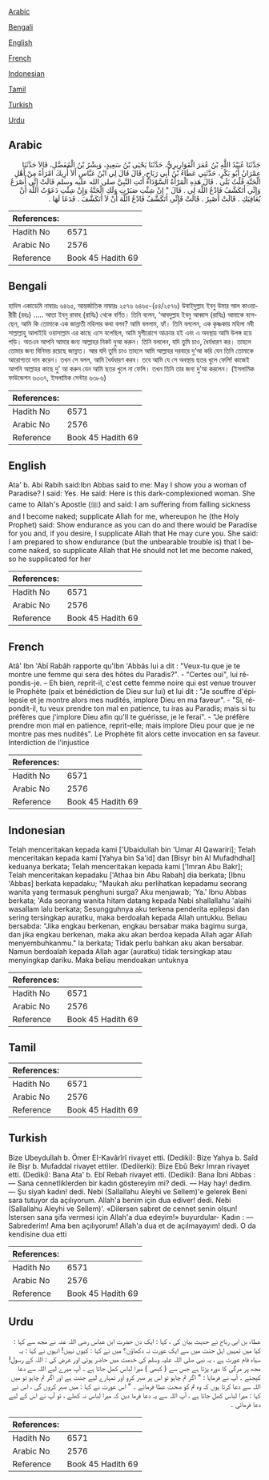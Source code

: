 [Arabic](#arabic)

[Bengali](#bengali)

[English](#english)

[French](#french)

[Indonesian](#indonesian)

[Tamil](#tamil)

[Turkish](#turkish)

[Urdu](#urdu)

## Arabic


<div dir="rtl" lang="ar" style={{fontSize:'larger',backgroundColor:'#f8f9fa',padding:20}}>
حَدَّثَنَا عُبَيْدُ اللَّهِ بْنُ عُمَرَ الْقَوَارِيرِيُّ، حَدَّثَنَا يَحْيَى بْنُ سَعِيدٍ، وَبِشْرُ بْنُ الْمُفَضَّلِ، قَالاَ حَدَّثَنَا عِمْرَانُ أَبُو بَكْرٍ، حَدَّثَنِي عَطَاءُ بْنُ أَبِي رَبَاحٍ، قَالَ قَالَ لِي ابْنُ عَبَّاسٍ أَلاَ أُرِيكَ امْرَأَةً مِنْ أَهْلِ الْجَنَّةِ قُلْتُ بَلَى ‏.‏ قَالَ هَذِهِ الْمَرْأَةُ السَّوْدَاءُ أَتَتِ النَّبِيَّ صلى الله عليه وسلم قَالَتْ إِنِّي أُصْرَعُ وَإِنِّي أَتَكَشَّفُ فَادْعُ اللَّهَ لِي ‏.‏ قَالَ ‏"‏ إِنْ شِئْتِ صَبَرْتِ وَلَكِ الْجَنَّةُ وَإِنْ شِئْتِ دَعَوْتُ اللَّهَ أَنْ يُعَافِيَكِ ‏.‏ قَالَتْ أَصْبِرُ ‏.‏ قَالَتْ فَإِنِّي أَتَكَشَّفُ فَادْعُ اللَّهَ أَنْ لاَ أَتَكَشَّفَ ‏.‏ فَدَعَا لَهَا ‏.‏
</div>
<div style={{backgroundColor:'#f8f9fa',padding:20, marginBottom: 10}}><table> <thead> <tr> <th>References:</th> <th></th> </tr> </thead> <tbody><tr><td>Hadith No</td><td>6571</td></tr><tr><td>Arabic No</td><td>2576</td></tr><tr><td>Reference</td><td>Book 45 Hadith 69</td></tr></tbody></table></div>

## Bengali


<div dir="ltr" lang="bn" style={{fontSize:'larger',backgroundColor:'#f8f9fa',padding:20}}>
হাদিস একাডেমি নাম্বারঃ ৬৪৬৫, আন্তর্জাতিক নাম্বারঃ ২৫৭৬ ৬৪৬৫-(৫৪/২৫৭৬) উবাইদুল্লাহ ইবনু উমার আল কাওয়ারীরী (রহঃ) ..... আতা ইবনু রাবাহ (রাযিঃ) থেকে বর্ণিত। তিনি বলেন, ‘আবদুল্লাহ ইবনু আব্বাস (রাযিঃ) আমাকে বলেছেন, আমি কি তোমাকে এক জান্নাতী মহিলার কথা বলব? আমি বললাম, হ্যাঁ। তিনি বললেন, এক কৃষ্ণকায় মহিলা নবী সাল্লাল্লাহু আলাইহি ওয়াসাল্লাম এর কাছে এসে বলেছিল, আমি মৃগীরোগে আক্রান্ত হই এবং এ অবস্থায় আমি উলঙ্গ হয়ে পড়ি। অতএব আপনি আমার জন্য আল্লাহর নিকট দুআ করুন। তিনি বললেন, যদি তুমি চাও, ধৈর্যধারণ কর। তাহলে তোমার জন্য বিনিময় রয়েছে জান্নাত। আর যদি তুমি চাও তাহলে আমি আল্লাহর দরবারে দু’আ করি যেন তিনি তোমাকে আরোগ্যতা দান করেন। তখন সে বলল, আমি ধৈর্যধারণ করব। তবে আমি যে সে অবস্থায় ছতর খুলে ফেলি! কাজেই আপনি আল্লাহর কাছে দু’ আ করুন যেন আমি ছতর খুলে না ফেলি। তখন তিনি তার জন্য দু’আ করলেন। (ইসলামিক ফাউন্ডেশন ৬৩৩৭, ইসলামিক সেন্টার ৬৩৮৬)
</div>
<div style={{backgroundColor:'#f8f9fa',padding:20, marginBottom: 10}}><table> <thead> <tr> <th>References:</th> <th></th> </tr> </thead> <tbody><tr><td>Hadith No</td><td>6571</td></tr><tr><td>Arabic No</td><td>2576</td></tr><tr><td>Reference</td><td>Book 45 Hadith 69</td></tr></tbody></table></div>

## English


<div dir="ltr" lang="en" style={{fontSize:'larger',backgroundColor:'#f8f9fa',padding:20}}>
Ata' b. Abi Rabih said:Ibn Abbas said to me: May I show you a woman of Paradise? I said: Yes. He said: Here is this dark-complexioned woman. She came to Allah's Apostle (ﷺ) and said: I am suffering from falling sickness and I become naked; supplicate Allah for me, whereupon he (the Holy Prophet) said: Show endurance as you can do and there would be Paradise for you and, if you desire, I supplicate Allah that He may cure you. She said: I am prepared to show endurance (but the unbearable trouble is) that I become naked, so supplicate Allah that He should not let me become naked, so he supplicated for her
</div>
<div style={{backgroundColor:'#f8f9fa',padding:20, marginBottom: 10}}><table> <thead> <tr> <th>References:</th> <th></th> </tr> </thead> <tbody><tr><td>Hadith No</td><td>6571</td></tr><tr><td>Arabic No</td><td>2576</td></tr><tr><td>Reference</td><td>Book 45 Hadith 69</td></tr></tbody></table></div>

## French


<div dir="ltr" lang="fr" style={{fontSize:'larger',backgroundColor:'#f8f9fa',padding:20}}>
Atâ' Ibn 'Abî Rabâh rapporte qu'Ibn 'Abbâs lui a dit : "Veux-tu que je te montre une femme qui sera des hôtes du Paradis?". - "Certes oui", lui répondis-je. – Eh bien, reprit-il, c'est cette femme noire qui est venue trouver le Prophète (paix et bénédiction de Dieu sur lui) et lui dit : "Je souffre d'épilepsie et je montre alors mes nudités, implore Dieu en ma faveur". - "Si, répondit-il, tu veux prendre ton mal en patience, tu iras au Paradis; mais si tu préfères que j'implore Dieu afin qu'Il te guérisse, je le ferai". - "Je préfère prendre mon mal en patience, reprit-elle; mais implore Dieu pour que je ne montre pas mes nudités". Le Prophète fit alors cette invocation en sa faveur. Interdiction de l'injustice
</div>
<div style={{backgroundColor:'#f8f9fa',padding:20, marginBottom: 10}}><table> <thead> <tr> <th>References:</th> <th></th> </tr> </thead> <tbody><tr><td>Hadith No</td><td>6571</td></tr><tr><td>Arabic No</td><td>2576</td></tr><tr><td>Reference</td><td>Book 45 Hadith 69</td></tr></tbody></table></div>

## Indonesian


<div dir="ltr" lang="id" style={{fontSize:'larger',backgroundColor:'#f8f9fa',padding:20}}>
Telah menceritakan kepada kami ['Ubaidullah bin 'Umar Al Qawariri]; Telah menceritakan kepada kami [Yahya bin Sa'id] dan [Bisyr bin Al Mufadhdhal] keduanya berkata; Telah menceritakan kepada kami ['Imran Abu Bakr]; Telah menceritakan kepadaku ['Athaa bin Abu Rabah] dia berkata; [Ibnu 'Abbas] berkata kepadaku; "Maukah aku perlihatkan kepadamu seorang wanita yang termasuk penghuni surga? Aku menjawab; 'Ya.' Ibnu Abbas berkata; 'Ada seorang wanita hitam datang kepada Nabi shallallahu 'alaihi wasallam lalu berkata; Sesungguhnya aku terkena penderita epilepsi dan sering tersingkap auratku, maka berdoalah kepada Allah untukku. Beliau bersabda: "Jika engkau berkenan, engkau bersabar maka bagimu surga, dan jika engkau berkenan, maka aku akan berdoa kepada Allah agar Allah menyembuhkanmu." Ia berkata; Tidak perlu bahkan aku akan bersabar. Namun berdoalah kepada Allah agar (auratku) tidak tersingkap atau menyingkap dariku. Maka beliau mendoakan untuknya
</div>
<div style={{backgroundColor:'#f8f9fa',padding:20, marginBottom: 10}}><table> <thead> <tr> <th>References:</th> <th></th> </tr> </thead> <tbody><tr><td>Hadith No</td><td>6571</td></tr><tr><td>Arabic No</td><td>2576</td></tr><tr><td>Reference</td><td>Book 45 Hadith 69</td></tr></tbody></table></div>

## Tamil


<div dir="ltr" lang="ta" style={{fontSize:'larger',backgroundColor:'#f8f9fa',padding:20}}>

</div>
<div style={{backgroundColor:'#f8f9fa',padding:20, marginBottom: 10}}><table> <thead> <tr> <th>References:</th> <th></th> </tr> </thead> <tbody><tr><td>Hadith No</td><td>6571</td></tr><tr><td>Arabic No</td><td>2576</td></tr><tr><td>Reference</td><td>Book 45 Hadith 69</td></tr></tbody></table></div>

## Turkish


<div dir="ltr" lang="tr" style={{fontSize:'larger',backgroundColor:'#f8f9fa',padding:20}}>
Bize Ubeydullah b. Ömer EI-Kavârîrî rivayet etti. (Dediki): Bize Yahya b. Saîd ile Bişr b. Mufaddal rivayet ettiler. (Dedilerki): Bize Ebû Bekr İmran rivayet etti. (Dediki): Bana Ata' b. Ebî Rebah rivayet etti. (Dediki): Bana İbni Abbas : — Sana cennetliklerden bir kadın göstereyim mi? dedi. — Hay hay! dedim. — Şu siyah kadın! dedi. Nebi (Sallallahu Aleyhi ve Sellem)'e gelerek Beni sara tutuyor da açılıyorum. Allah'a benim için dua ediver! dedi. Nebi (Sallallahu Aleyhi ve Sellem)'. «Dilersen sabret de cennet senin olsun! İstersen sana şifa vermesi için Allah'a dua edeyim!» buyurdular- Kadın : — Sabrederim! Ama ben açılıyorum! Allah'a dua et de açılmayayım! dedi. O da kendisine dua etti
</div>
<div style={{backgroundColor:'#f8f9fa',padding:20, marginBottom: 10}}><table> <thead> <tr> <th>References:</th> <th></th> </tr> </thead> <tbody><tr><td>Hadith No</td><td>6571</td></tr><tr><td>Arabic No</td><td>2576</td></tr><tr><td>Reference</td><td>Book 45 Hadith 69</td></tr></tbody></table></div>

## Urdu


<div dir="rtl" lang="ur" style={{fontSize:'larger',backgroundColor:'#f8f9fa',padding:20}}>
عطاء بن ابی رباح نے حدیث بیان کی ، کہا : ایک دن حضرت ابن عباس رضی اللہ عنہ نے مجھ سے کہا : کیا میں تمہیں اہل جنت میں سے ایک عورت نہ دکھاؤں؟ میں نے کہا : کیوں نہیں! انہوں نے کہا : یہ سیاہ فام عورت ہے ، یہ نبی صلی اللہ علیہ وسلم کی خدمت میں حاضر ہوئی اور عرض کی : اللہ کے رسول! مجھ پر مرگی کا دورہ پڑتا ہے جس سے ( کبھی ) میرا لباس کھل جاتا ہے ۔ آپ میرے لیے اللہ سے دعا کیجئے ۔ آپ نے فرمایا : " اگر تم چاہو تو اس پر صبر کرو اور تمہارے لیے جنت ہے اور اگر تم چاہو تو میں اللہ سے دعا کرتا ہوں کہ وہ تم کو صحت عطا فرمائے ۔ " اس عورت نے کہا : میں صبر کروں گی ، اس نے کہا : میرا لباس کھل جاتا ہے ، آپ اللہ سے یہ دعا فرما دیں کہ میرا لباس نہ کھلے ، تو آپ نے اس کے لیے دعا فرمائی ۔
</div>
<div style={{backgroundColor:'#f8f9fa',padding:20, marginBottom: 10}}><table> <thead> <tr> <th>References:</th> <th></th> </tr> </thead> <tbody><tr><td>Hadith No</td><td>6571</td></tr><tr><td>Arabic No</td><td>2576</td></tr><tr><td>Reference</td><td>Book 45 Hadith 69</td></tr></tbody></table></div>